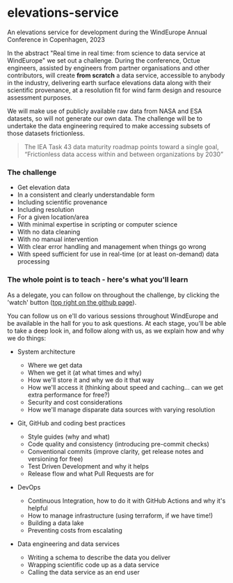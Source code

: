 # elevations-service
An elevations service for development during the WindEurope Annual Conference in Copenhagen, 2023

In the abstract "Real time in real time: from science to data service at WindEurope" we set out a challenge. During the conference, Octue engineers, assisted by engineers from partner organisations and other contributors, will create **from scratch** a data service, accessible to anybody in the industry, delivering earth surface elevations data along with their scientific provenance, at a resolution fit for wind farm design and resource assessment purposes.

We will make use of publicly available raw data from NASA and ESA datasets, so will not generate our own data. The challenge will be to undertake the data engineering required to make accessing subsets of those datasets frictionless.

> The IEA Task 43 data maturity roadmap points toward a single goal, “Frictionless data access within and between organizations by 2030”

### The challenge

- Get elevation data
- In a consistent and clearly understandable form
- Including scientific provenance
- Including resolution
- For a given location/area
- With minimal expertise in scripting or computer science
- With no data cleaning
- With no manual intervention
- With clear error handling and management when things go wrong
- With speed sufficient for use in real-time (or at least on-demand) data processing

### The whole point is to teach - here's what you'll learn

As a delegate, you can follow on throughout the challenge, by clicking the 'watch' button ([top right on the github page](https://github.com/octue/elevations-service)).

You can follow us on e'll do various sessions throughout WindEurope and be available in the hall for you to ask questions. At each stage, you'll be able to take a deep look in, and follow along with us, as we explain how and why we do things:

- System architecture
  - Where we get data
  - When we get it (at what times and why)
  - How we'll store it and why we do it that way
  - How we'll access it (thinking about speed and caching... can we get extra performance for free?)
  - Security and cost considerations
  - How we'll manage disparate data sources with varying resolution

- Git, GitHub and coding best practices
  - Style guides (why and what)
  - Code quality and consistency (introducing pre-commit checks)
  - Conventional commits (improve clarity, get release notes and versioning for free)
  - Test Driven Development and why it helps
  - Release flow and what Pull Requests are for

- DevOps
  - Continuous Integration, how to do it with GitHub Actions and why it's helpful
  - How to manage infrastructure (using terraform, if we have time!)
  - Building a data lake
  - Preventing costs from escalating
 
- Data engineering and data services
  - Writing a schema to describe the data you deliver
  - Wrapping scientific code up as a data service
  - Calling the data service as an end user
  
  



